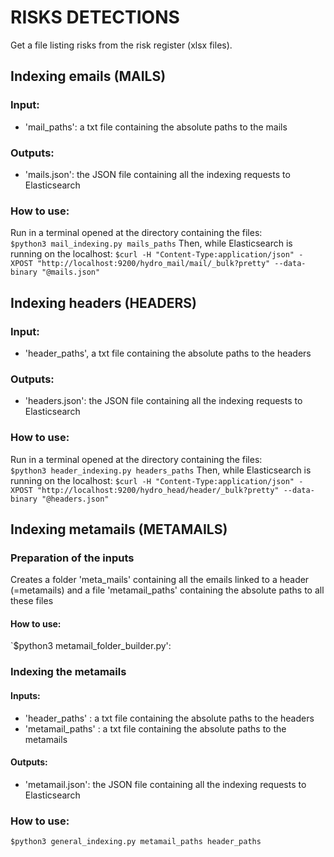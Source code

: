 # RISKS DETECTIONS
Get a file listing risks from the risk register (xlsx files). 

## Indexing emails (MAILS)
### Input:
* 'mail_paths': a txt file containing the absolute paths to the mails
### Outputs:
* 'mails.json': the JSON file containing all the indexing requests to Elasticsearch
### How to use:
Run in a terminal opened at the directory containing the files:   
`$python3 mail_indexing.py mails_paths`
Then, while Elasticsearch is running on the localhost:
`$curl -H "Content-Type:application/json" -XPOST "http://localhost:9200/hydro_mail/mail/_bulk?pretty" --data-binary "@mails.json"`

## Indexing headers (HEADERS) 
### Input:
* 'header_paths', a txt file containing the absolute paths to the headers
### Outputs:
* 'headers.json': the JSON file containing all the indexing requests to Elasticsearch
### How to use:
Run in a terminal opened at the directory containing the files:   
`$python3 header_indexing.py headers_paths`
Then, while Elasticsearch is running on the localhost:
`$curl -H "Content-Type:application/json" -XPOST "http://localhost:9200/hydro_head/header/_bulk?pretty" --data-binary "@headers.json"`

## Indexing metamails (METAMAILS)
### Preparation of the inputs 
Creates a folder 'meta_mails' containing all the emails linked to a header (=metamails) and a file 'metamail_paths' containing the absolute paths to all these files
#### How to use:
`$python3 metamail_folder_builder.py': 
### Indexing the metamails
#### Inputs:  
* 'header_paths' : a txt file containing the absolute paths to the headers
* 'metamail_paths' : a txt file containing the absolute paths to the metamails
#### Outputs:
* 'metamail.json': the JSON file containing all the indexing requests to Elasticsearch
### How to use:
`$python3 general_indexing.py metamail_paths header_paths`
